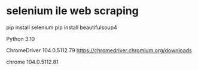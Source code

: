 # selenium ile web scraping

 pip install selenium
 pip install beautifulsoup4

 Python 3.10

 ChromeDriver 104.0.5112.79
 https://chromedriver.chromium.org/downloads

 chrome 104.0.5112.81

 
